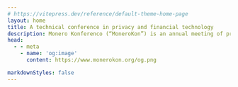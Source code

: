 ```yaml
---
# https://vitepress.dev/reference/default-theme-home-page
layout: home
title: A technical conference in privacy and financial technology
description: Monero Konferenco (“MoneroKon”) is an annual meeting of privacy advocates, cypherpunks, researchers, and developers and is designed to disseminate scientific and technical results in privacy-enhancing technologies and distributed systems.
head:
  - - meta
    - name: 'og:image'
      content: https://www.monerokon.org/og.png

markdownStyles: false
---
```

<script setup>
import DigilolLight from './sponsors/digilol-light.svg'
import DigilolDark from './sponsors/digilol-dark.svg'

import VostoEmisioLight from './sponsors/vostoemisio-light.png'
import VostoEmisioDark from './sponsors/vostoemisio-dark.png'

import CakeWalletLight from './sponsors/cake-light.webp'
import CakeWalletDark from './sponsors/cake-dark.webp'

import TrocadorLight from './sponsors/trocador-light.svg'
import TrocadorDark from './sponsors/trocador-dark.svg'

import MonericaLight from './sponsors/monerica-light.svg'
import MonericaDark from './sponsors/monerica-dark.svg'

import FiroLight from './sponsors/firo-light.svg'
import FiroDark from './sponsors/firo-dark.svg'

import SweetwaterLight from './sponsors/sweetwater-light.svg'
import SweetwaterDark from './sponsors/sweetwater-dark.svg'

import XMRGlobalLight from './sponsors/xmrglobal-light.webp'
import XMRGlobalDark from './sponsors/xmrglobal-dark.webp'

import ShopinBitLight from './sponsors/shopinbit-light.svg'
import ShopinBitDark from './sponsors/shopinbit-dark.svg'

import XeovoLight from './sponsors/xeovo-light.svg'
import XeovoDark from './sponsors/xeovo-dark.svg'

import EdgeDark from './sponsors/edge-dark.svg'
import EdgeLight from './sponsors/edge-light.svg'

import MajesticBankLight from './sponsors/majesticbank-light.svg'
import MajesticBankDark from './sponsors/majesticbank-dark.svg'

import Beldex from './sponsors/beldex.svg'

import PrivacyGuardians from './community_partners/pg.jpg'
import W3PN from './community_partners/w3pn.png'
import LunarDAO from './community_partners/logo_lunardao.png'
import Monerotopia from './community_partners/monerotopia.png'

import AmbCryptoLight from './community_partners/ambcrypto-light.webp'
import AmbCryptoDark from './community_partners/ambcrypto-dark.webp'

const sponsors = [
    { url: 'https://trocador.app', img: {light: TrocadorLight, dark: TrocadorDark, alt: 'Trocador' }, tier: 'hero' },
    { url: 'https://cakewallet.com', img: {light: CakeWalletLight, dark: CakeWalletDark, alt: 'Cake Wallet'}, tier: 'hero' },
    { url: 'https://firo.org', img: {light: FiroLight, dark: FiroDark, alt: 'Firo'}, tier: 'contributor' },
    { url: 'https://xmrglobal.io', img: {light: XMRGlobalLight, dark: XMRGlobalDark, alt: 'XMRGlobal'}, tier: 'contributor' },
    { url: 'https://www.vostoemisio.com', img: {light: VostoEmisioLight, dark: VostoEmisioDark, alt: 'VOSTO EMISIO'}, tier: 'supporter' },
    { url: 'https://www.digilol.net', img: {light: DigilolLight, dark: DigilolDark, alt: 'Digilol'}, tier: 'supporter' },
    { url: 'https://monerica.com', img: {light: MonericaLight, dark: MonericaDark, alt: 'Monerica'}, tier: 'supporter' },
    { url: 'https://sweetwater.consulting', img: {light: SweetwaterLight, dark: SweetwaterDark, alt: 'Sweetwater Digital Asset Consulting'}, tier: 'supporter' },
    { url: 'https://shopinbit.com', img: {light: ShopinBitLight, dark: ShopinBitDark, alt: 'ShopinBit'}, tier: 'supporter' },
    { url: 'https://xeovo.com', img: {light: XeovoLight, dark: XeovoDark, alt: 'Xeovo'}, tier: 'supporter' },
    { url: 'https://edge.app', img: {light: EdgeLight, dark: EdgeDark, alt: 'Edge Wallet'}, tier: 'contributor' },
    { url: 'https://beldex.io', img: {src: Beldex, alt: 'Beldex'}, tier: 'contributor' },
    { url: 'https://majesticbank.sc', img: {light: MajesticBankLight, dark: MajesticBankDark, alt: 'Majestic Bank'}, tier: 'contributor' },
]

const communityPartners = [
    { url: 'https://x.com/privacyguardia', img: {src: PrivacyGuardians, alt: 'Privacy Guardians'} },
    { url: 'https://web3privacy.info', img: {src: W3PN, alt: 'Web3Privacy Now'} },
    { url: 'https://linktr.ee/lunardao', img: {src: LunarDAO, alt: 'LunarDAO'} },
    { url: 'https://monerotopia.com', img: {src: Monerotopia, alt: 'MoneroTopia'} },
    { url: 'https://ambcrypto.com', img: {light: AmbCryptoLight, dark: AmbCryptoDark, alt: 'AMBCrypto'} },
]
</script>

<MKHero />
<MKSponsors :sponsors="sponsors" :invite="true" title="Sponsors:" />
<MKEventInfo />
<MKCommunityPartners :partners="communityPartners" />

